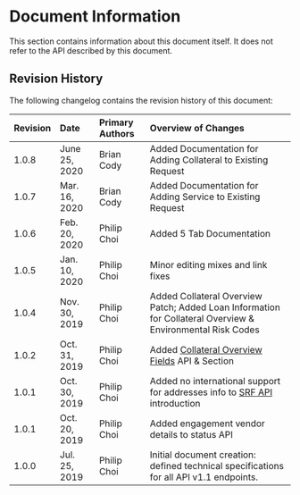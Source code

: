 # Document Information

This section contains information about this document itself.
It does not refer to the API described by this document.

## Revision History

The following changelog contains the revision history of this document:

| Revision | Date | Primary Authors | Overview of Changes |
| :--- | :--- | :--- | :--- |
| 1.0.8 | June 25, 2020 | Brian Cody | Added Documentation for Adding Collateral to Existing Request |
| 1.0.7 | Mar. 16, 2020 | Brian Cody | Added Documentation for Adding Service to Existing Request |
| 1.0.6 | Feb. 20, 2020 | Philip Choi | Added 5 Tab Documentation |
| 1.0.5 | Jan. 10, 2020 | Philip Choi | Minor editing mixes and link fixes |
| 1.0.4 | Nov. 30, 2019 | Philip Choi | Added Collateral Overview Patch; Added Loan Information for Collateral Overview & Environmental Risk Codes |
| 1.0.2 | Oct. 31, 2019 | Philip Choi | Added [Collateral Overview Fields](api-list/srf-fields-co-api.md) API & Section |
| 1.0.1 | Oct. 30, 2019 | Philip Choi | Added no international support for addresses info to [SRF API](api-list/srf-api.md) introduction |
| 1.0.1 | Oct. 20, 2019 | Philip Choi | Added engagement vendor details to status API |
| 1.0.0 | Jul. 25, 2019 | Philip Choi | Initial document creation: defined technical specifications for all API v1.1 endpoints. |
